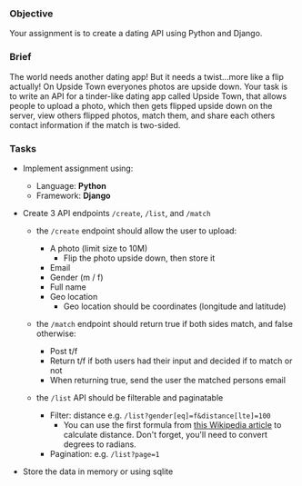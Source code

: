### Objective

Your assignment is to create a dating API using Python and Django.

### Brief

The world needs another dating app! But it needs a twist...more like a flip actually! On Upside Town everyones photos are upside down. Your task is to write an API for a tinder-like dating app called Upside Town, that allows people to upload a photo, which then gets flipped upside down on the server, view others flipped photos, match them, and share each others contact information if the match is two-sided.

### Tasks

- Implement assignment using:
  - Language: **Python**
  - Framework: **Django**

- Create 3 API endpoints `/create`, `/list`, and `/match`
  - the `/create` endpoint should allow the user to upload:
    - A photo (limit size to 10M)
      - Flip the photo upside down, then store it
    - Email
    - Gender (m / f)
    - Full name
    - Geo location
      - Geo location should be coordinates (longitude and latitude)

  - the `/match` endpoint should return true if both sides match, and false otherwise:
    - Post t/f
    - Return t/f if both users had their input and decided if to match or not
    - When returning true, send the user the matched persons email

  - the `/list` API should be filterable and paginatable
    - Filter: distance e.g. `/list?gender[eq]=f&distance[lte]=100`
      - You can use the first formula from [this Wikipedia article](https://en.wikipedia.org/wiki/Great-circle_distance) to calculate distance. Don't forget, you'll need to convert degrees to radians.
    - Pagination: e.g. `/list?page=1`

- Store the data in memory or using sqlite
